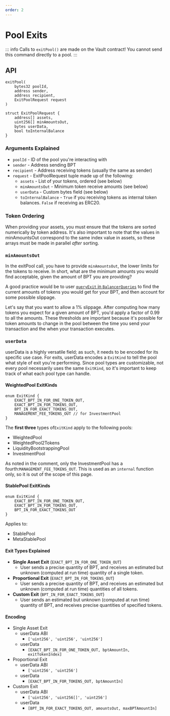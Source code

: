 ```yaml
---
order: 2
---
```


# Pool Exits

::: info
Calls to `exitPool()` are made on the Vault contract! You cannot send this command directly to a pool.
:::

## API

```solidity
exitPool(
    bytes32 poolId,
    address sender,
    address recipient,
    ExitPoolRequest request
)

struct ExitPoolRequest {
    address[] assets,
    uint256[] minAmountsOut,
    bytes userData,
    bool toInternalBalance
}
```

### Arguments Explained

- `poolId` - ID of the pool you're interacting with
- `sender` - Address sending BPT
- `recipient` - Address receiving tokens (usually the same as sender)
- `request` - ExitPoolRequest tuple made up of the following:
  - `assets` - List of your tokens, ordered (see below)
  - `minAmountsOut` - Minimum token receive amounts (see below)
  - `userData` - Custom bytes field (see below)
  - `toInternalBalance` - `True` if you receiving tokens as internal token balances. `False` if receiving as ERC20.

### Token Ordering

When providing your assets, you must ensure that the tokens are sorted numerically by token address. It's also important to note that the values in minAmountsOut correspond to the same index value in assets, so these arrays must be made in parallel _after_ sorting.

### `minAmountsOut`

In the exitPool call, you have to provide `minAmountsOut`, the lower limits for the tokens to receive. In short, what are the minimum amounts you would find acceptable, given the amount of BPT you are providing?

A good practice would be to user [`queryExit` in `BalancerQueries`](../contracts/query-functions.md#queryexit) to find the current amounts of tokens you would get for your BPT, and then account for some possible slippage.

Let's say that you want to allow a 1% slippage. After computing how many tokens you expect for a given amount of BPT, you'd apply a factor of 0.99 to all the amounts. These thresholds are important because it's possible for token amounts to change in the pool between the time you send your transaction and the when your transaction executes.

### `userData`

userData is a highly versatile field; as such, it needs to be encoded for its specific use case. For exits, userData encodes a `ExitKind` to tell the pool what style of exit you're performing. Since pool types are customizable, not every pool necessarily uses the same `ExitKind`, so it's important to keep track of what each pool type can handle.

#### WeightedPool ExitKinds

```solidity
enum ExitKind {
    EXACT_BPT_IN_FOR_ONE_TOKEN_OUT,
    EXACT_BPT_IN_FOR_TOKENS_OUT,
    BPT_IN_FOR_EXACT_TOKENS_OUT,
    MANAGEMENT_FEE_TOKENS_OUT // for InvestmentPool
}
```

The **first three** types of`ExitKind` apply to the following pools:

- WeightedPool
- WeightedPool2Tokens
- LiquidityBootstrappingPool
- InvestmentPool

As noted in the comment, only the InvestmentPool has a fourth:`MANAGEMENT_FEE_TOKENS_OUT`. This is used as an `internal` function only, so it is out of the scope of this page.

#### StablePool ExitKinds

```solidity
enum ExitKind {
    EXACT_BPT_IN_FOR_ONE_TOKEN_OUT,
    EXACT_BPT_IN_FOR_TOKENS_OUT,
    BPT_IN_FOR_EXACT_TOKENS_OUT
}
```

Applies to:

- StablePool
- MetaStablePool

#### Exit Types Explained

- **Single Asset Exit** (`EXACT_BPT_IN_FOR_ONE_TOKEN_OUT`)
  - User sends a precise quantity of BPT, and receives an estimated but unknown (computed at run time) quantity of a single token.
- **Proportional Exit** (`EXACT_BPT_IN_FOR_TOKENS_OUT`)
  - User sends a precise quantity of BPT, and receives an estimated but unknown (computed at run time) quantities of all tokens.
- **Custom Exit** (`BPT_IN_FOR_EXACT_TOKENS_OUT`)
  - User sends an estimated but unknown (computed at run time) quantity of BPT, and receives precise quantities of specified tokens.

#### Encoding

- Single Asset Exit
  - userData ABI
    - `['uint256', 'uint256', 'uint256']`
  - userData
    - `[EXACT_BPT_IN_FOR_ONE_TOKEN_OUT, bptAmountIn, exitTokenIndex]`
- Proportional Exit
  - userData ABI
    - `['uint256', 'uint256']`
  - userData
    - `[EXACT_BPT_IN_FOR_TOKENS_OUT, bptAmountIn]`
- Custom Exit
  - userData ABI
    - `['uint256', 'uint256[]', 'uint256']`
  - userData
    - `[BPT_IN_FOR_EXACT_TOKENS_OUT, amountsOut, maxBPTAmountIn]`
